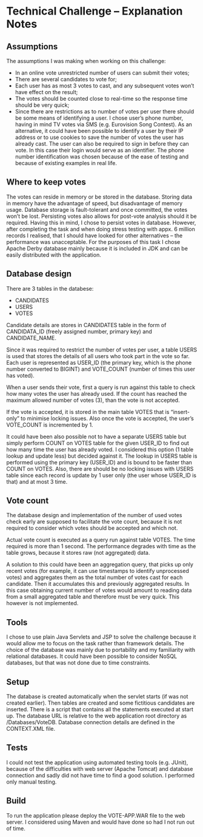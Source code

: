 # Technical Challenge – Explanation Notes

## Assumptions
The assumptions I was making when working on this challenge:
-	In an online vote unrestricted number of users can submit their votes;
-	There are several candidates to vote for;
-	Each user has as most 3 votes to cast, and any subsequent votes won’t have effect on the result;
-	The votes should be counted close to real-time so the response time should be very quick;
-	Since there are restrictions as to number of votes per user there should be some means of identifying a user. I chose user’s phone number, having in mind TV votes via SMS (e.g. Eurovision Song Contest). As an alternative, it could have been possible to identify a user by their IP address or to use cookies to save the number of votes the user has already cast. The user can also be required to sign in before they can vote. In this case their login would serve as an identifier. The phone number identification was chosen because of the ease of testing and because of existing examples in real life.

## Where to keep votes
The votes can reside in memory or be stored in the database. 
Storing data in memory have the advantage of speed, but disadvantage of memory usage. Database storage is fault-tolerant and once committed, the votes won’t be lost. Persisting votes also allows for post-vote analysis should it be required. Having this in mind, I chose to persist votes in database.
However, after completing the task and when doing stress testing with appx. 6 million records I realised, that I should have looked for other alternatives – the performance was unacceptable.
For the purposes of this task I chose Apache Derby database mainly because it is included in JDK and can be easily distributed with the application.

## Database design
There are 3 tables in the databese:
- CANDIDATES
- USERS
- VOTES

Candidate details are stores in CANDIDATES table in the form of CANDIDATA_ID (freely assigned number, primary key) and CANDIDATE_NAME.

Since it was required to restrict the number of votes per user, a table USERS is used that stores the details of all users who took part in the vote so far. Each user is represented as USER_ID (the primary key, which is the phone number converted to BIGINT) and VOTE_COUNT (number of times this user has voted).

When a user sends their vote, first a query is run against this table to check how many votes the user has already used. If the count has reached the maximum allowed number of votes (3), than the vote is not accepted.

If the vote is accepted, it is stored in the main table VOTES that is “insert-only” to minimise locking issues. Also once the vote is accepted, the user’s VOTE_COUNT is incremented by 1.

It could have been also possible not to have a separate USERS table but simply perform COUNT on VOTES table for the given USER_ID to find out how many time the user has already voted. I considered this option (1 table lookup and update less) but decided against it. The lookup in USERS table is performed using the primary key (USER_ID) and is bound to be faster than COUNT on VOTES. Also, there are should be no locking issues with USERS table since each record is update by 1 user only (the user whose USER_ID is that) and at most 3 time.

## Vote count
The database design and implementation of the number of used votes check early are supposed to facilitate the vote count, because it is not required to consider which votes should be accepted and which not.

Actual vote count is executed as a query run against table VOTES. The time required is more than 1 second. The performance degrades with time as the table grows, because it stores raw (not aggregated) data.

A solution to this could have been an aggregation query, that picks up only recent votes (for example, it can use timestamps to identify unprocessed votes) and aggregates them as the total number of votes cast for each candidate. Then it accumulates this and previously aggregated results. In this case obtaining current number of votes would amount to reading data from a small aggregated table and therefore must be very quick. This however is not implemented.

## Tools
I chose to use plain Java Servlets and JSP to solve the challenge because it would allow me to focus on the task rather than framework details.
The choice of the database was mainly due to portability and my familiarity with relational databases. It could have been possible to consider NoSQL databases, but that was not done due to time constraints.

## Setup
The database is created automatically when the servlet starts (if was not created earlier). Then tables are created and some fictitious candidates are inserted. There is a script that contains all the statements executed at start up.
The database URL is relative to the web application root directory as <root>/Databases/VoteDB. Database connection details are defined in the CONTEXT.XML file.

## Tests
I could not test the application using automated testing tools (e.g. JUnit), because of the difficulties with web server (Apache Tomcat) and database connection and sadly did not have time to find a good solution. I performed only manual testing.

## Build
To run the application please deploy the VOTE-APP.WAR file to the web server. I considered using Maven and would have done so had I not run out of time.

